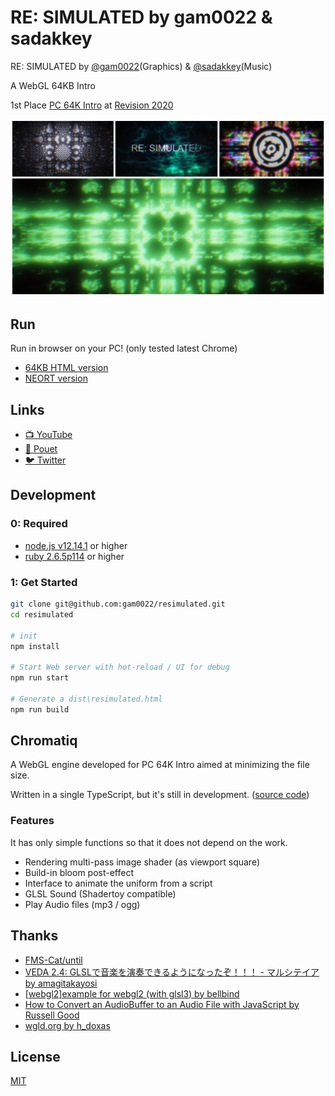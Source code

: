 # RE: SIMULATED by gam0022 & sadakkey

RE: SIMULATED by [@gam0022](https://twitter.com/gam0022)(Graphics) & [@sadakkey](https://twitter.com/sadakkey)(Music)

A WebGL 64KB Intro

1st Place [PC 64K Intro](https://2020.revision-party.net/competitions/pc-competitions) at [Revision 2020](https://2020.revision-party.net/start)

![resimulated-collage.jpg](resimulated-collage.jpg)

## Run

Run in browser on your PC! (only tested latest Chrome)

- [64KB HTML version](https://gam0022.net/webgl/64k-intro_resimulated.html)
- [NEORT version](https://neort.io/art/bqa4pgs3p9f6qoqnmujg)

## Links

- [:tv: YouTube](https://youtu.be/tirAdWbceak)
- [:speech_balloon: Pouet](https://www.pouet.net/prod.php?which=85260)
- [:bird: Twitter](https://twitter.com/gam0022/status/1249658268319768576)

## Development

### 0: Required

- [node.js v12.14.1](https://nodejs.org/ja/) or higher
- [ruby 2.6.5p114](https://www.ruby-lang.org/ja/downloads/) or higher

### 1: Get Started

```sh
git clone git@github.com:gam0022/resimulated.git
cd resimulated

# init
npm install

# Start Web server with hot-reload / UI for debug
npm run start

# Generate a dist\resimulated.html
npm run build
```

## Chromatiq

A WebGL engine developed for PC 64K Intro aimed at minimizing the file size.

Written in a single TypeScript, but it's still in development. ([source code](https://github.com/gam0022/resimulated/blob/master/src/chromatiq.ts))

### Features

It has only simple functions so that it does not depend on the work.

- Rendering multi-pass image shader (as viewport square)
- Build-in bloom post-effect
- Interface to animate the uniform from a script
- GLSL Sound (Shadertoy compatible)
- Play Audio files (mp3 / ogg)

## Thanks

- [FMS-Cat/until](https://github.com/FMS-Cat/until)
- [VEDA 2.4: GLSLで音楽を演奏できるようになったぞ！！！ - マルシテイア by amagitakayosi](https://blog.amagi.dev/entry/veda-sound)
- [[webgl2]example for webgl2 (with glsl3) by bellbind](https://gist.github.com/bellbind/8c98bb86cfd064d944312b09b98af1b9)
- [How to Convert an AudioBuffer to an Audio File with JavaScript by Russell Good](https://www.russellgood.com/how-to-convert-audiobuffer-to-audio-file/)
- [wgld.org by h_doxas](https://wgld.org/)

## License

[MIT](LICENSE)